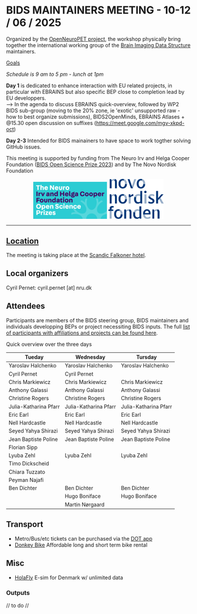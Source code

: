 # BIDS MAINTAINERS MEETING - 10-12 / 06 / 2025

Organized by the [OpenNeuroPET project](https://openneuropet.github.io/), the workshop physically bring together the international working group of the [Brain Imaging Data Structure](www.bids-standard.org) maintainers. 

[Goals](meeting_golas.md)

_Schedule is 9 am to 5 pm - lunch at 1pm_

**Day 1** is dedicated to enhance interaction with EU related projects, in particular with EBRAINS but also specific BEP close to completion lead by EU developpers.  
--> In the agenda to discuss EBRAINS quick-overview, followed by WP2 BIDS sub-group (moving to the 20% zone, ie 'exotic' unsupported raw - how to best organize submissions), BIDS2OpenMinds, EBRAINS Atlases + @15.30 open discussion on suffixes (https://meet.google.com/mgv-xkpd-oct)

**Day 2-3** Intended for BIDS mainainers to have space to work togther solving GitHub issues.

This meeting is supported by funding from The Neuro Irv and Helga Cooper Foundation ([BIDS Open Science Prize 2023](https://www.mcgill.ca/neuro/article/rewarding-excellence-open-science)) and by The Novo Nordisk Foundation

<p align="center">
  <img src="pics/IHCF.png" alt="IHCF Logo" width="40%">
  <img src="pics/logo-Novo-Nordisk-Fonden.png" alt="Novo Nordisk Foundation Logo" width="30%" height="auto">
</p>


---

## [Location](location.md)

The meeting is taking place at the [Scandic Falkoner hotel](https://www.scandichotels.com/hotels/denmark/copenhagen/scandic-falkoner).

## Local organizers

Cyril Pernet: cyril.pernet [at] nru.dk

## Attendees

Participants are members of the BIDS steering group, BIDS maintainers and individuals developping BEPs or project necessiting BIDS inputs. The full [list of participants with affiliations and projects can be found here](attendees.md).

Quick overview over the three days

| Tueday                | Wednesday             | Tursday               |
|-----------------------|-----------------------|-----------------------|
| Yaroslav Halchenko    | Yaroslav Halchenko    | Yaroslav Halchenko    |
| Cyril Pernet          | Cyril Pernet          |                       |
| Chris Markiewicz      | Chris Markiewicz      | Chris Markiewicz      |
| Anthony Galassi       | Anthony Galassi       | Anthony Galassi       |
| Christine Rogers      | Christine Rogers      | Christine Rogers      |
| Julia-Katharina Pfarr | Julia-Katharina Pfarr | Julia-Katharina Pfarr |
| Eric Earl             | Eric Earl             | Eric Earl             |
| Nell Hardcastle       | Nell Hardcastle       | Nell Hardcastle       |
| Seyed Yahya Shirazi   | Seyed Yahya Shirazi   | Seyed Yahya Shirazi   |
| Jean Baptiste Poline  | Jean Baptiste Poline  | Jean Baptiste Poline  |
| Florian Sipp          |                       |                       |
| Lyuba Zehl            | Lyuba Zehl            | Lyuba Zehl            |
| Timo Dickscheid       |                       |                       |
| Chiara Tuzzato        |                       |                       |
| Peyman Najafi         |                       |                       |
| Ben Dichter           | Ben Dichter           | Ben Dichter           |
|                       | Hugo Boniface         | Hugo Boniface         |
|                       | Martin Nørgaard       |                       | 

## Transport

- Metro/Bus/etc tickets can be purchased via the [DOT app](https://dinoffentligetransport.dk/en/find-tickets/dot-tickets-app)
- [Donkey Bike](https://www.donkey.bike/denmark) Affordable long and short term bike rental 

## Misc

- [HolaFly](https://esim.holafly.com/esim-denmark/) E-sim for Denmark w/ unlimited data

### Outputs

// to do //
